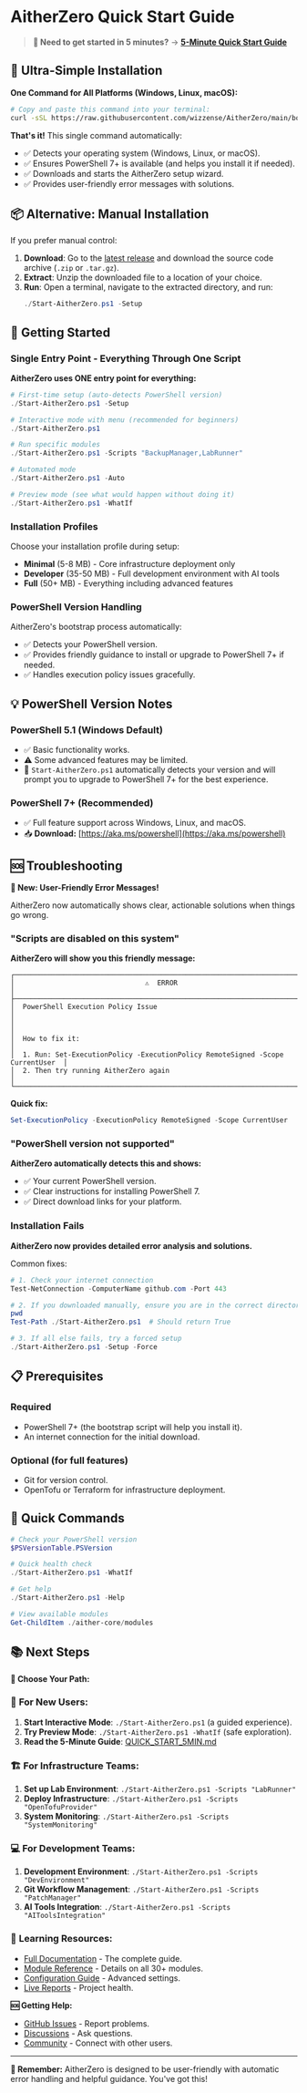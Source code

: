 # AitherZero Quick Start Guide

> **🏃 Need to get started in 5 minutes?** → [**5-Minute Quick Start Guide**](QUICK_START_5MIN.md)

## 🚀 Ultra-Simple Installation

**One Command for All Platforms (Windows, Linux, macOS):**

```bash
# Copy and paste this command into your terminal:
curl -sSL https://raw.githubusercontent.com/wizzense/AitherZero/main/bootstrap.sh | bash
```

**That's it!** This single command automatically:
- ✅ Detects your operating system (Windows, Linux, or macOS).
- ✅ Ensures PowerShell 7+ is available (and helps you install it if needed).
- ✅ Downloads and starts the AitherZero setup wizard.
- ✅ Provides user-friendly error messages with solutions.

## 📦 Alternative: Manual Installation

If you prefer manual control:

1.  **Download**: Go to the [latest release](https://github.com/wizzense/AitherZero/releases/latest) and download the source code archive (`.zip` or `.tar.gz`).
2.  **Extract**: Unzip the downloaded file to a location of your choice.
3.  **Run**: Open a terminal, navigate to the extracted directory, and run:
    ```powershell
    ./Start-AitherZero.ps1 -Setup
    ```

## 🏃 Getting Started

### Single Entry Point - Everything Through One Script

**AitherZero uses ONE entry point for everything:**

```powershell
# First-time setup (auto-detects PowerShell version)
./Start-AitherZero.ps1 -Setup

# Interactive mode with menu (recommended for beginners)
./Start-AitherZero.ps1

# Run specific modules
./Start-AitherZero.ps1 -Scripts "BackupManager,LabRunner"

# Automated mode
./Start-AitherZero.ps1 -Auto

# Preview mode (see what would happen without doing it)
./Start-AitherZero.ps1 -WhatIf
```

### Installation Profiles

Choose your installation profile during setup:

-   **Minimal** (5-8 MB) - Core infrastructure deployment only
-   **Developer** (35-50 MB) - Full development environment with AI tools
-   **Full** (50+ MB) - Everything including advanced features

### PowerShell Version Handling

AitherZero's bootstrap process automatically:

-   ✅ Detects your PowerShell version.
-   ✅ Provides friendly guidance to install or upgrade to PowerShell 7+ if needed.
-   ✅ Handles execution policy issues gracefully.

## 💡 PowerShell Version Notes

### PowerShell 5.1 (Windows Default)

-   ✅ Basic functionality works.
-   ⚠️ Some advanced features may be limited.
-   🔧 `Start-AitherZero.ps1` automatically detects your version and will prompt you to upgrade to PowerShell 7+ for the best experience.

### PowerShell 7+ (Recommended)

-   ✅ Full feature support across Windows, Linux, and macOS.
-   📥 **Download:** [https://aka.ms/powershell](https://aka.ms/powershell)

## 🆘 Troubleshooting

**🎉 New: User-Friendly Error Messages!**

AitherZero now automatically shows clear, actionable solutions when things go wrong.

### "Scripts are disabled on this system"

**AitherZero will show you this friendly message:**

```
┌─────────────────────────────────────────────────────────────────────────────────┐
│                                ⚠️  ERROR                                        │
├─────────────────────────────────────────────────────────────────────────────────┤
│  PowerShell Execution Policy Issue                                             │
│                                                                                 │
│  How to fix it:                                                                 │
│  1. Run: Set-ExecutionPolicy -ExecutionPolicy RemoteSigned -Scope CurrentUser  │
│  2. Then try running AitherZero again                                          │
└─────────────────────────────────────────────────────────────────────────────────┘
```

**Quick fix:**

```powershell
Set-ExecutionPolicy -ExecutionPolicy RemoteSigned -Scope CurrentUser
```

### "PowerShell version not supported"

**AitherZero automatically detects this and shows:**

-   ✅ Your current PowerShell version.
-   ✅ Clear instructions for installing PowerShell 7.
-   ✅ Direct download links for your platform.

### Installation Fails

**AitherZero now provides detailed error analysis and solutions.**

Common fixes:

```powershell
# 1. Check your internet connection
Test-NetConnection -ComputerName github.com -Port 443

# 2. If you downloaded manually, ensure you are in the correct directory
pwd
Test-Path ./Start-AitherZero.ps1  # Should return True

# 3. If all else fails, try a forced setup
./Start-AitherZero.ps1 -Setup -Force
```

## 📋 Prerequisites

### Required

-   PowerShell 7+ (the bootstrap script will help you install it).
-   An internet connection for the initial download.

### Optional (for full features)

-   Git for version control.
-   OpenTofu or Terraform for infrastructure deployment.

## 🎯 Quick Commands

```powershell
# Check your PowerShell version
$PSVersionTable.PSVersion

# Quick health check
./Start-AitherZero.ps1 -WhatIf

# Get help
./Start-AitherZero.ps1 -Help

# View available modules
Get-ChildItem ./aither-core/modules
```

## 📚 Next Steps

**🎯 Choose Your Path:**

### 🚀 **For New Users:**

1.  **Start Interactive Mode**: `./Start-AitherZero.ps1` (a guided experience).
2.  **Try Preview Mode**: `./Start-AitherZero.ps1 -WhatIf` (safe exploration).
3.  **Read the 5-Minute Guide**: [QUICK_START_5MIN.md](QUICK_START_5MIN.md)

### 🏗️ **For Infrastructure Teams:**

1.  **Set up Lab Environment**: `./Start-AitherZero.ps1 -Scripts "LabRunner"`
2.  **Deploy Infrastructure**: `./Start-AitherZero.ps1 -Scripts "OpenTofuProvider"`
3.  **System Monitoring**: `./Start-AitherZero.ps1 -Scripts "SystemMonitoring"`

### 💻 **For Development Teams:**

1.  **Development Environment**: `./Start-AitherZero.ps1 -Scripts "DevEnvironment"`
2.  **Git Workflow Management**: `./Start-AitherZero.ps1 -Scripts "PatchManager"`
3.  **AI Tools Integration**: `./Start-AitherZero.ps1 -Scripts "AIToolsIntegration"`

### 📖 **Learning Resources:**

-   [Full Documentation](README.md) - The complete guide.
-   [Module Reference](aither-core/modules/) - Details on all 30+ modules.
-   [Configuration Guide](CLAUDE.md) - Advanced settings.
-   [Live Reports](https://wizzense.github.io/AitherZero/) - Project health.

**🆘 Getting Help:**

-   [GitHub Issues](https://github.com/wizzense/AitherZero/issues) - Report problems.
-   [Discussions](https://github.com/wizzense/AitherZero/discussions) - Ask questions.
-   [Community](https://github.com/wizzense/AitherZero/community) - Connect with other users.

---

**🎉 Remember:** AitherZero is designed to be user-friendly with automatic error handling and helpful guidance. You've got this!
